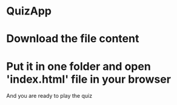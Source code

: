 # QuizApp

# Download the file content
# Put it in one folder and open 'index.html' file in your browser
And you are ready to play the quiz
